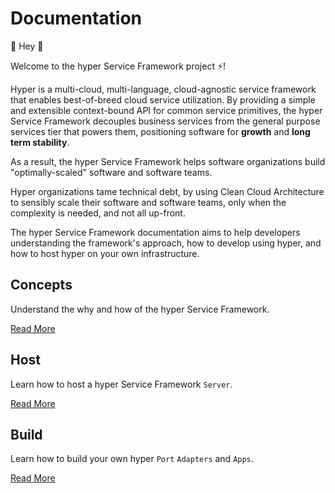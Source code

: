 ---
---

# Documentation

👋 Hey 👋

Welcome to the hyper Service Framework project ⚡️!

Hyper is a multi-cloud, multi-language, cloud-agnostic service framework that enables best-of-breed
cloud service utilization. By providing a simple and extensible context-bound API for common service
primitives, the hyper Service Framework decouples business services from the general purpose
services tier that powers them, positioning software for **growth** and **long term stability**.

As a result, the hyper Service Framework helps software organizations build "optimally-scaled"
software and software teams.

Hyper organizations tame technical debt, by using Clean Cloud Architecture to sensibly scale their
software and software teams, only when the complexity is needed, and not all up-front.

The hyper Service Framework documentation aims to help developers understanding the framework's
approach, how to develop using hyper, and how to host hyper on your own infrastructure.

## Concepts

Understand the why and how of the hyper Service Framework.

[Read More](./concepts/why)

## Host

Learn how to host a hyper Service Framework `Server`.

[Read More](./host/index)

## Build

Learn how to build your own hyper `Port` `Adapters` and `Apps`.

[Read More](./build/index)
